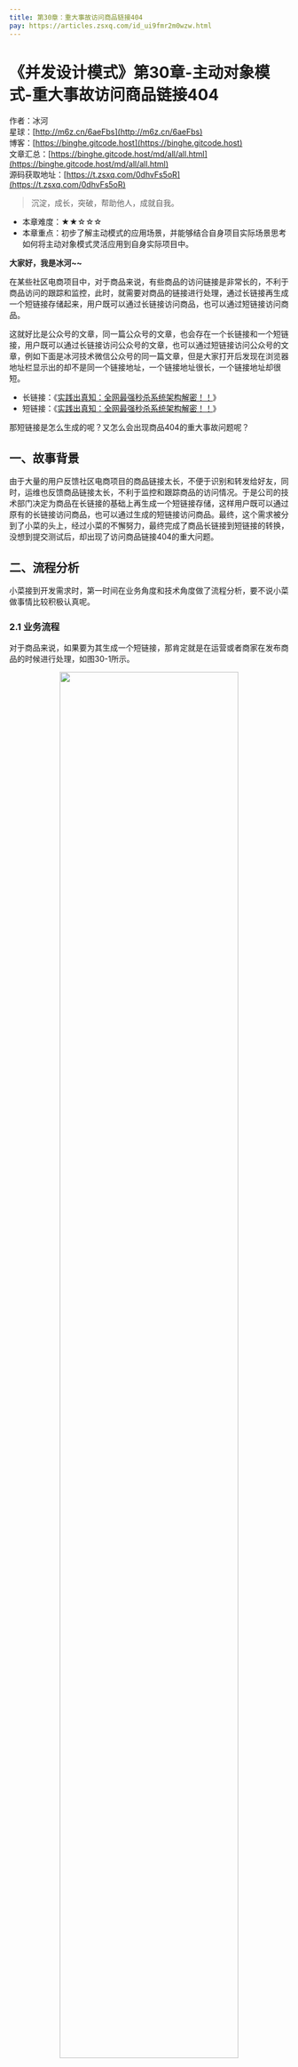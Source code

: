 ```yaml
---
title: 第30章：重大事故访问商品链接404
pay: https://articles.zsxq.com/id_ui9fmr2m0wzw.html
---
```


# 《并发设计模式》第30章-主动对象模式-重大事故访问商品链接404

作者：冰河
<br/>星球：[http://m6z.cn/6aeFbs](http://m6z.cn/6aeFbs)
<br/>博客：[https://binghe.gitcode.host](https://binghe.gitcode.host)
<br/>文章汇总：[https://binghe.gitcode.host/md/all/all.html](https://binghe.gitcode.host/md/all/all.html)
<br/>源码获取地址：[https://t.zsxq.com/0dhvFs5oR](https://t.zsxq.com/0dhvFs5oR)

> 沉淀，成长，突破，帮助他人，成就自我。

* 本章难度：★★☆☆☆
* 本章重点：初步了解主动模式的应用场景，并能够结合自身项目实际场景思考如何将主动对象模式灵活应用到自身实际项目中。

**大家好，我是冰河~~**

在某些社区电商项目中，对于商品来说，有些商品的访问链接是非常长的，不利于商品访问的跟踪和监控，此时，就需要对商品的链接进行处理，通过长链接再生成一个短链接存储起来，用户既可以通过长链接访问商品，也可以通过短链接访问商品。

这就好比是公众号的文章，同一篇公众号的文章，也会存在一个长链接和一个短链接，用户既可以通过长链接访问公众号的文章，也可以通过短链接访问公众号的文章，例如下面是冰河技术微信公众号的同一篇文章，但是大家打开后发现在浏览器地址栏显示出的却不是同一个链接地址，一个链接地址很长，一个链接地址却很短。

* 长链接：《[实践出真知：全网最强秒杀系统架构解密！！](https://mp.weixin.qq.com/s?__biz=Mzg4MjU0OTM1OA==&mid=2247495561&idx=1&sn=84324d48463ebcb34aa3b095a6f3af87&chksm=cf565888f821d19eb98b83793f476c800287b7df2bae4f1f68e6af32c7adff38ad31de1df282&token=546222828&lang=zh_CN#rd)》
* 短链接：《[实践出真知：全网最强秒杀系统架构解密！！](https://mp.weixin.qq.com/s/x9PGvRVRpovtxt3eZyW7Bg)》

那短链接是怎么生成的呢？又怎么会出现商品404的重大事故问题呢？

## 一、故事背景

由于大量的用户反馈社区电商项目的商品链接太长，不便于识别和转发给好友，同时，运维也反馈商品链接太长，不利于监控和跟踪商品的访问情况。于是公司的技术部门决定为商品在长链接的基础上再生成一个短链接存储，这样用户既可以通过原有的长链接访问商品，也可以通过生成的短链接访问商品。最终，这个需求被分到了小菜的头上，经过小菜的不懈努力，最终完成了商品长链接到短链接的转换，没想到提交测试后，却出现了访问商品链接404的重大问题。

## 二、流程分析

小菜接到开发需求时，第一时间在业务角度和技术角度做了流程分析，要不说小菜做事情比较积极认真呢。

### 2.1 业务流程

对于商品来说，如果要为其生成一个短链接，那肯定就是在运营或者商家在发布商品的时候进行处理，如图30-1所示。

<div align="center">
    <img src="https://binghe.gitcode.host/assets/images/core/concurrent/2023-10-17-001.png?raw=true" width="80%">
    <br/>
</div>

当用户访问商品时，既可以通过长链接访问，又可以通过短链接访问，如图30-2所示。

<div align="center">
    <img src="https://binghe.gitcode.host/assets/images/core/concurrent/2023-10-17-002.png?raw=true" width="80%">
    <br/>
</div>

可以看到，在业务流程上还算是比较简单的，小菜画完图后在心里默默的想着。接着，他又在站在技术角度分析起执行的流程。

### 2.2 技术流程

站在技术角度分析流程时，就需要考虑到部分细节的实现问题了，站在用户的角度看，虽然用户既能够通过长链接访问商品，也能够通过短链接访问商品。但是，站在技术角度和实现角度来说，最终还是通过长链接实现的对商品的访问功能。这就需要在基于商品长链接的基础上生成短链接时，保存长短链接的映射关系，如图30-3所示。

## 查看全文

加入[冰河技术](http://m6z.cn/6aeFbs)知识星球，解锁完整技术文章与完整代码